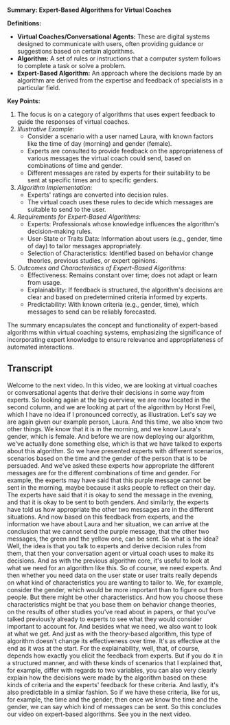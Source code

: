 **Summary: Expert-Based Algorithms for Virtual Coaches**

**Definitions:**

- **Virtual Coaches/Conversational Agents:** These are digital systems designed to communicate with users, often providing guidance or suggestions based on certain algorithms.
- **Algorithm:** A set of rules or instructions that a computer system follows to complete a task or solve a problem.
- **Expert-Based Algorithm:** An approach where the decisions made by an algorithm are derived from the expertise and feedback of specialists in a particular field.

**Key Points:**

1. The focus is on a category of algorithms that uses expert feedback to guide the responses of virtual coaches.
2. *Illustrative Example:* 
    - Consider a scenario with a user named Laura, with known factors like the time of day (morning) and gender (female).
    - Experts are consulted to provide feedback on the appropriateness of various messages the virtual coach could send, based on combinations of time and gender.
    - Different messages are rated by experts for their suitability to be sent at specific times and to specific genders.
3. *Algorithm Implementation:*
    - Experts' ratings are converted into decision rules.
    - The virtual coach uses these rules to decide which messages are suitable to send to the user.
4. *Requirements for Expert-Based Algorithms:*
    - Experts: Professionals whose knowledge influences the algorithm's decision-making rules.
    - User-State or Traits Data: Information about users (e.g., gender, time of day) to tailor messages appropriately.
    - Selection of Characteristics: Identified based on behavior change theories, previous studies, or expert opinions.
5. *Outcomes and Characteristics of Expert-Based Algorithms:*
    - Effectiveness: Remains constant over time; does not adapt or learn from usage.
    - Explainability: If feedback is structured, the algorithm's decisions are clear and based on predetermined criteria informed by experts.
    - Predictability: With known criteria (e.g., gender, time), which messages to send can be reliably forecasted.

The summary encapsulates the concept and functionality of expert-based algorithms within virtual coaching systems, emphasizing the significance of incorporating expert knowledge to ensure relevance and appropriateness of automated interactions.

## Transcript

Welcome to the next video. In this video, we are looking at virtual coaches or conversational agents that derive their decisions in some way from experts. So looking again at the big overview, we are now located in the second column, and we are looking at part of the algorithm by Horst Freil, which I have no idea if I pronounced correctly, as illustration. Let's say we are again given our example person, Laura. And this time, we also know two other things. We know that it is in the morning, and we know Laura's gender, which is female. And before we are now deploying our algorithm, we've actually done something else, which is that we have talked to experts about this algorithm. So we have presented experts with different scenarios, scenarios based on the time and the gender of the person that is to be persuaded. And we've asked these experts how appropriate the different messages are for the different combinations of time and gender. For example, the experts may have said that this purple message cannot be sent in the morning, maybe because it asks people to reflect on their day. The experts have said that it is okay to send the message in the evening, and that it is okay to be sent to both genders. And similarly, the experts have told us how appropriate the other two messages are in the different situations. And now based on this feedback from experts, and the information we have about Laura and her situation, we can arrive at the conclusion that we cannot send the purple message, that the other two messages, the green and the yellow one, can be sent. So what is the idea? Well, the idea is that you talk to experts and derive decision rules from them, that then your conversation agent or virtual coach uses to make its decisions. And as with the previous algorithm core, it's useful to look at what we need for an algorithm like this. So of course, we need experts. And then whether you need data on the user state or user traits really depends on what kind of characteristics you are wanting to tailor to. We, for example, consider the gender, which would be more important than to figure out from people. But there might be other characteristics. And how you choose these characteristics might be that you base them on behavior change theories, on the results of other studies you've read about in papers, or that you've talked previously already to experts to see what they would consider important to account for. And besides what we need, we also want to look at what we get. And just as with the theory-based algorithm, this type of algorithm doesn't change its effectiveness over time. It's as effective at the end as it was at the start. For the explainability, well, that, of course, depends how exactly you elicit the feedback from experts. But if you do it in a structured manner, and with these kinds of scenarios that I explained that, for example, differ with regards to two variables, you can also very clearly explain how the decisions were made by the algorithm based on these kinds of criteria and the experts' feedback for these criteria. And lastly, it's also predictable in a similar fashion. So if we have these criteria, like for us, for example, the time and the gender, then once we know the time and the gender, we can say which kind of messages can be sent. So this concludes our video on expert-based algorithms. See you in the next video.